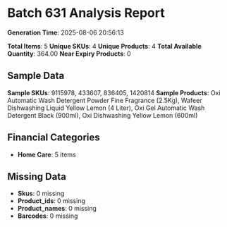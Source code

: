 # Batch 631 Analysis Report

**Generation Time**: 2025-08-06 20:56:13

**Total Items**: 5
**Unique SKUs**: 4
**Unique Products**: 4
**Total Available Quantity**: 364.00
**Near Expiry Products**: 0

## Sample Data
**Sample SKUs**: 9115978, 433607, 836405, 1420814
**Sample Products**: Oxi Automatic Wash Detergent Powder Fine Fragrance (2.5Kg), Wafeer Dishwashing Liquid Yellow Lemon (4 Liter), Oxi Gel Automatic Wash Detergent Black (900ml), Oxi Dishwashing Yellow Lemon (600ml)

## Financial Categories
- **Home Care**: 5 items

## Missing Data
- **Skus**: 0 missing
- **Product_ids**: 0 missing
- **Product_names**: 0 missing
- **Barcodes**: 0 missing
